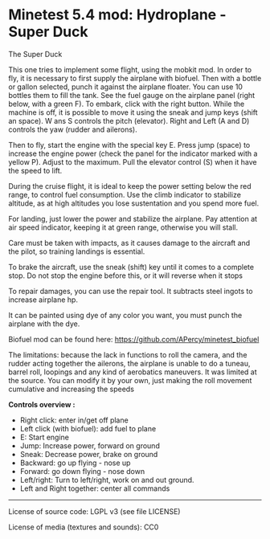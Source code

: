 Minetest 5.4 mod: Hydroplane - Super Duck
========================================

The Super Duck

This one tries to implement some flight, using the mobkit mod.
In order to fly, it is necessary to first supply the airplane with biofuel.
Then with a bottle or gallon selected, punch it against the airplane floater.
You can use 10 bottles them to fill the tank. See the fuel gauge on the airplane
panel (right below, with a green F). To embark, click with the right button.
While the machine is off, it is possible to move it using the sneak and jump keys (shift an space).
W ans S controls the pitch (elevator).
Right and Left (A and D) controls the yaw (rudder and ailerons).

Then to fly, start the engine with the special key E. Press jump (space)
to increase the engine power (check the panel for the indicator marked with a yellow P).
Adjust to the maximum. Pull the elevator control (S) when it have the speed to lift.

During the cruise flight, it is ideal to keep the power setting below the red range,
to control fuel consumption. Use the climb indicator to stabilize altitude,
as at high altitudes you lose sustentation and you spend more fuel. 

For landing, just lower the power and stabilize the airplane. Pay attention at air speed
indicator, keeping it at green range, otherwise you will stall.

Care must be taken with impacts, as it causes damage to the aircraft and the pilot, 
so training landings is essential. 

To brake the aircraft, use the sneak (shift) key until it comes to a complete stop.
Do not stop the engine before this, or it will reverse when it stops 

To repair damages, you can use the repair tool. It subtracts steel ingots to increase
airplane hp.

It can be painted using dye of any color you want, you must punch the airplane with the dye.

Biofuel mod can be found here: https://github.com/APercy/minetest_biofuel

The limitations: because the lack in functions to roll the camera, and the rudder acting together the ailerons,
the airplane is unable to do a tuneau, barrel roll, loopings and any kind of aerobatics maneuvers. 
It was limited at the source. You can modify it by your own, just making the roll movement cumulative and increasing the speeds

**Controls overview :**
* Right click: enter in/get off plane
* Left click (with biofuel): add fuel to plane
* E: Start engine
* Jump: Increase power, forward on ground
* Sneak: Decrease power, brake on ground
* Backward: go up flying - nose up
* Forward: go down flying - nose down
* Left/right: Turn to left/right, work on and out ground.
* Left and Right together: center all commands

-----------------------
License of source code:
LGPL v3 (see file LICENSE) 

License of media (textures and sounds):
CC0


